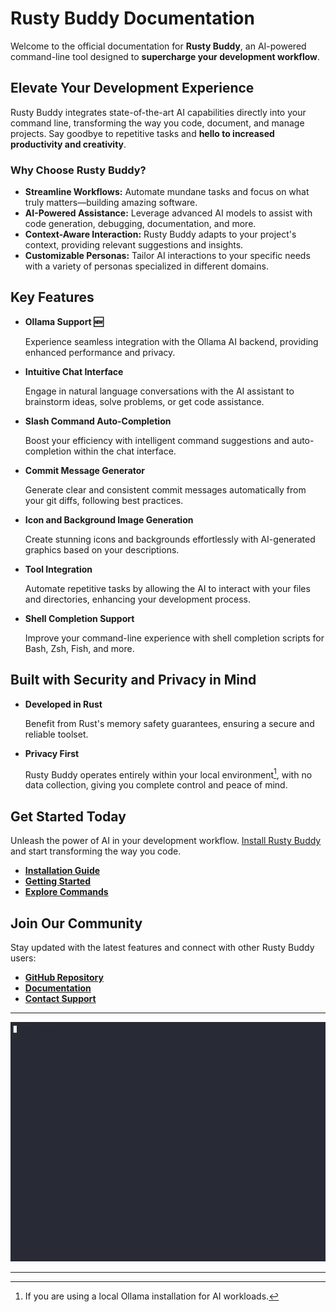 # Rusty Buddy Documentation

Welcome to the official documentation for **Rusty Buddy**, an AI-powered command-line tool designed to **supercharge your development workflow**.

## Elevate Your Development Experience

Rusty Buddy integrates state-of-the-art AI capabilities directly into your command line, transforming the way you code, document, and manage projects. Say goodbye to repetitive tasks and **hello to increased productivity and creativity**.

### Why Choose Rusty Buddy?

- **Streamline Workflows:** Automate mundane tasks and focus on what truly matters—building amazing software.
- **AI-Powered Assistance:** Leverage advanced AI models to assist with code generation, debugging, documentation, and more.
- **Context-Aware Interaction:** Rusty Buddy adapts to your project's context, providing relevant suggestions and insights.
- **Customizable Personas:** Tailor AI interactions to your specific needs with a variety of personas specialized in different domains.

## Key Features

- **Ollama Support 🆕**

  Experience seamless integration with the Ollama AI backend, providing enhanced performance and privacy.

- **Intuitive Chat Interface**

  Engage in natural language conversations with the AI assistant to brainstorm ideas, solve problems, or get code assistance.

- **Slash Command Auto-Completion**

  Boost your efficiency with intelligent command suggestions and auto-completion within the chat interface.

- **Commit Message Generator**

  Generate clear and consistent commit messages automatically from your git diffs, following best practices.

- **Icon and Background Image Generation**

  Create stunning icons and backgrounds effortlessly with AI-generated graphics based on your descriptions.

- **Tool Integration**

  Automate repetitive tasks by allowing the AI to interact with your files and directories, enhancing your development process.

- **Shell Completion Support**

  Improve your command-line experience with shell completion scripts for Bash, Zsh, Fish, and more.

## Built with Security and Privacy in Mind

- **Developed in Rust**

  Benefit from Rust's memory safety guarantees, ensuring a secure and reliable toolset.

- **Privacy First**

  Rusty Buddy operates entirely within your local environment[^1], with no data collection, giving you complete control and peace of mind.

## Get Started Today

Unleash the power of AI in your development workflow. [Install Rusty Buddy](installation.md) and start transforming the way you code.

- **[Installation Guide](installation.md)**
- **[Getting Started](getting_started.md)**
- **[Explore Commands](commands.md)**

## Join Our Community

Stay updated with the latest features and connect with other Rusty Buddy users:

- **[GitHub Repository](https://github.com/hg8496/rusty-buddy)**
- **[Documentation](https://docs.rusty-buddy.org)**
- **[Contact Support](mailto:hg8496@cstolz.de)**

---

![Quickstart with Rusty Buddy](quickstart.gif)

---

[^1]: If you are using a local Ollama installation for AI workloads.